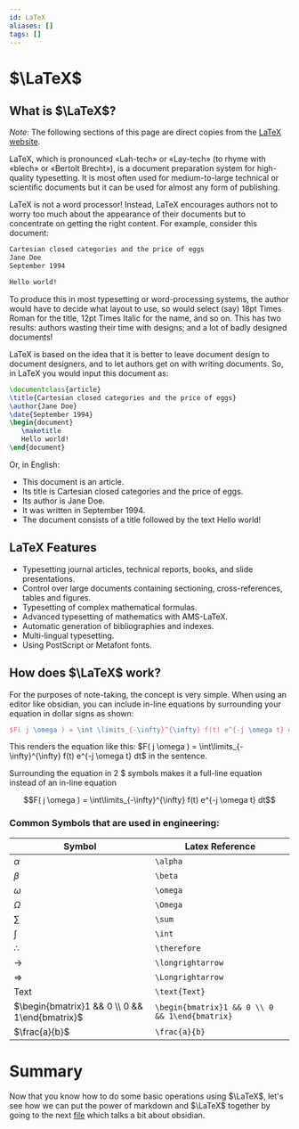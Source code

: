 ```yaml
---
id: LaTeX
aliases: []
tags: []
---
```


# $\LaTeX$

## What is $\LaTeX$?

_Note_: The following sections of this page are direct copies from the
[LaTeX website](https://www.latex-project.org/about/).

LaTeX, which is pronounced «Lah-tech» or «Lay-tech» (to rhyme with «blech» or
«Bertolt Brecht»), is a document preparation system for high-quality
typesetting. It is most often used for medium-to-large technical or scientific
documents but it can be used for almost any form of publishing.

LaTeX is not a word processor! Instead, LaTeX encourages authors not to worry
too much about the appearance of their documents but to concentrate on getting
the right content. For example, consider this document:

```txt
Cartesian closed categories and the price of eggs
Jane Doe
September 1994

Hello world!
```

To produce this in most typesetting or word-processing systems, the author would
have to decide what layout to use, so would select (say) 18pt Times Roman for
the title, 12pt Times Italic for the name, and so on. This has two results:
authors wasting their time with designs; and a lot of badly designed documents!

LaTeX is based on the idea that it is better to leave document design to
document designers, and to let authors get on with writing documents. So, in
LaTeX you would input this document as:

```tex
\documentclass{article}
\title{Cartesian closed categories and the price of eggs}
\author{Jane Doe}
\date{September 1994}
\begin{document}
   \maketitle
   Hello world!
\end{document}
```

Or, in English:

- This document is an article.
- Its title is Cartesian closed categories and the price of eggs.
- Its author is Jane Doe.
- It was written in September 1994.
- The document consists of a title followed by the text Hello world!

## LaTeX Features

- Typesetting journal articles, technical reports, books, and slide
  presentations.
- Control over large documents containing sectioning, cross-references, tables
  and figures.
- Typesetting of complex mathematical formulas.
- Advanced typesetting of mathematics with AMS-LaTeX.
- Automatic generation of bibliographies and indexes.
- Multi-lingual typesetting.
- Using PostScript or Metafont fonts.

## How does $\LaTeX$ work?

For the purposes of note-taking, the concept is very simple. When using an
editor like obsidian, you can include in-line equations by surrounding your
equation in dollar signs as shown:

```tex
$F( j \omega ) = \int \limits_{-\infty}^{\infty} f(t) e^{-j \omega t} dt$
```

This renders the equation like this: $F( j \omega ) = \int\limits_{-\infty}^{\infty} f(t) e^{-j \omega t} dt$ in the sentence.

Surrounding the equation in 2 \$ symbols makes it a full-line equation instead
of an in-line equation

$$F( j \omega ) = \int\limits_{-\infty}^{\infty} f(t) e^{-j \omega t} dt$$

### Common Symbols that are used in engineering:

| Symbol                                         | Latex Reference                                |
| ---------------------------------------------- | ---------------------------------------------- |
| $\alpha$                                       | `\alpha`                                       |
| $\beta$                                        | `\beta`                                        |
| $\omega$                                       | `\omega`                                       |
| $\Omega$                                       | `\Omega`                                       |
| $\sum\limits$                                  | `\sum`                                         |
| $\int$                                         | `\int`                                         |
| $\therefore$                                   | `\therefore`                                   |
| $\longrightarrow$                              | `\longrightarrow`                              |
| $\Longrightarrow$                              | `\Longrightarrow`                              |
| $\text{Text}$                                  | `\text{Text}`                                  |
| $\begin{bmatrix}1 && 0 \\ 0 && 1\end{bmatrix}$ | `\begin{bmatrix}1 && 0 \\ 0 && 1\end{bmatrix}` |
| $\frac{a}{b}$                                  | `\frac{a}{b}`                                  |

# Summary

Now that you know how to do some basic operations using $\LaTeX$, let's see how
we can put the power of markdown and $\LaTeX$ together by going to the next
[file](./obsidian.md) which talks a bit about obsidian.
